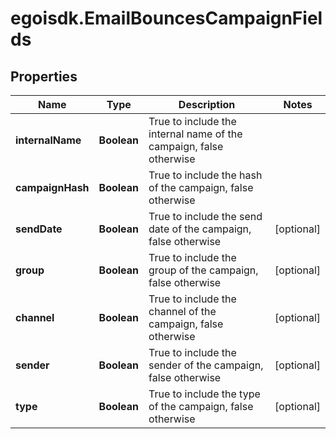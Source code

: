 # egoisdk.EmailBouncesCampaignFields

## Properties

Name | Type | Description | Notes
------------ | ------------- | ------------- | -------------
**internalName** | **Boolean** | True to include the internal name of the campaign, false otherwise | 
**campaignHash** | **Boolean** | True to include the hash of the campaign, false otherwise | 
**sendDate** | **Boolean** | True to include the send date of the campaign, false otherwise | [optional] 
**group** | **Boolean** | True to include the group of the campaign, false otherwise | [optional] 
**channel** | **Boolean** | True to include the channel of the campaign, false otherwise | [optional] 
**sender** | **Boolean** | True to include the sender of the campaign, false otherwise | [optional] 
**type** | **Boolean** | True to include the type of the campaign, false otherwise | [optional] 



